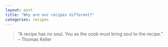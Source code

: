 ```yaml
---
layout: post
title: "Why are our recipes different?"
categories: recipes
---
```


> “A recipe has no soul. You as the cook must bring soul to the recipe.”
– Thomas Keller